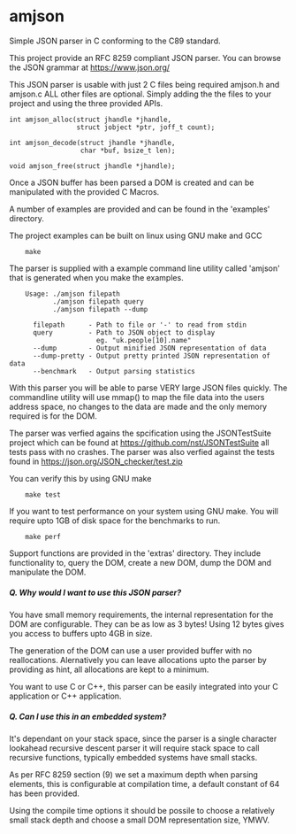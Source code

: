 # amjson
Simple JSON parser in C conforming to the C89 standard.

This project provide an RFC 8259 compliant JSON parser.
You can browse the JSON grammar at https://www.json.org/

This JSON parser is usable with just 2 C files being required 
amjson.h and amjson.c ALL other files are optional. Simply adding 
the the files to your project and using the three provided APIs.

```
int amjson_alloc(struct jhandle *jhandle, 
                 struct jobject *ptr, joff_t count);

int amjson_decode(struct jhandle *jhandle, 
                  char *buf, bsize_t len);
	
void amjson_free(struct jhandle *jhandle);
```

Once a JSON buffer has been parsed a DOM is created and can be
manipulated with the provided C Macros.

A number of examples are provided and can be found in the 'examples' 
directory.

The project examples can be built on linux using GNU make and GCC

```
    make
```

The parser is supplied with a example command line utility called
'amjson' that is generated when you make the examples.

```
    Usage: ./amjson filepath
           ./amjson filepath query
           ./amjson filepath --dump

      filepath      - Path to file or '-' to read from stdin
      query         - Path to JSON object to display
       	              eg. "uk.people[10].name"
      --dump        - Output minified JSON representation of data
      --dump-pretty - Output pretty printed JSON representation of data
      --benchmark   - Output parsing statistics
```

With this parser you will be able to parse VERY large JSON files
quickly. The commandline utility will use mmap() to map the file 
data into the users address space, no changes to the data are
made and the only memory required is for the DOM.

The parser was verfied agains the spcification using the JSONTestSuite
project which can be found at https://github.com/nst/JSONTestSuite all 
tests pass with no crashes. The parser was also verfied against the
tests found in https://json.org/JSON_checker/test.zip

You can verify this by using GNU make

```
    make test
```

If you want to test performance on your system using GNU make.
You will require upto 1GB of disk space for the benchmarks to run.

```
    make perf
```

Support functions are provided in the 'extras' directory.
They include functionality to, query the DOM, create a new DOM, dump
the DOM and manipulate the DOM.

##### Q. Why would I want to use this JSON parser?
You have small memory requirements, the internal representation 
for the DOM are configurable. They can be as low as 3 bytes!
Using 12 bytes gives you access to buffers upto 4GB in size.

The generation of the DOM can use a user provided buffer with
no reallocations. Alernatively you can leave allocations upto the
parser by providing as hint, all allocations are kept to a minimum.

You want to use C or C++, this parser can be easily integrated
into your C application or C++ application.

##### Q. Can I use this in an embedded system?
It's dependant on your stack space, since the parser is a single
character lookahead recursive descent parser it will require stack
space to call recursive functions, typically embedded systems have
small stacks.

As per RFC 8259 section (9) we set a maximum depth when parsing 
elements, this is configurable at compilation time, a default 
constant of 64 has been provided.

Using the compile time options it should be possile to choose
a relatively small stack depth and choose a small DOM 
representation size, YMWV.

